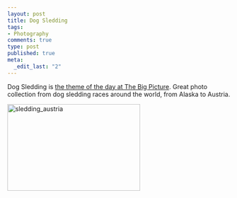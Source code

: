 ```yaml
--- 
layout: post
title: Dog Sledding
tags: 
- Photography
comments: true
type: post
published: true
meta: 
  _edit_last: "2"
---
```

Dog Sledding is <a href="http://www.boston.com/bigpicture/2009/03/dog_sledding.html">the theme of the day at The Big Picture</a>. Great photo collection from dog sledding races around the world, from Alaska to Austria.

<a href="http://brethorsting.com/blog/wp-content/uploads/2009/03/sledding_austria.jpg"><img src="http://brethorsting.com/blog/wp-content/uploads/2009/03/sledding_austria-300x196.jpg" alt="sledding_austria" title="sledding_austria" width="300" height="196" class="alignleft size-medium wp-image-1189" /></a>

